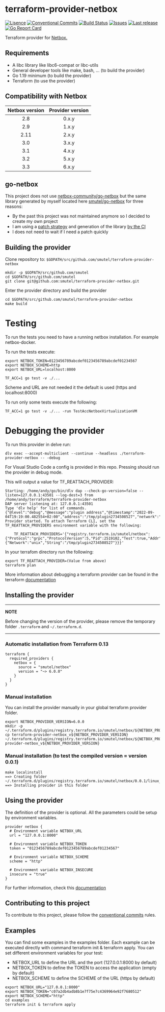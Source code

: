 # terraform-provider-netbox

[![Lisence](https://img.shields.io/badge/license-ISC-informational?style=flat-square)](https://github.com/smutel/terraform-provider-netbox/blob/master/LICENSE)
[![Conventional Commits](https://img.shields.io/badge/Conventional%20Commits-1.0.0-informational.svg?style=flat-square&logo=git)](https://conventionalcommits.org)
[![Build Status](https://img.shields.io/github/actions/workflow/status/smutel/terraform-provider-netbox/master.yml?branch=master&style=flat-square)](https://github.com/smutel/terraform-provider-netbox/actions/workflows/master.yml)
[![Issues](https://img.shields.io/github/issues-raw/smutel/terraform-provider-netbox?style=flat-square)](https://github.com/smutel/terraform-provider-netbox/issues)
[![Last release](https://img.shields.io/github/v/release/smutel/terraform-provider-netbox?style=flat-square)](https://github.com/smutel/terraform-provider-netbox/releases)
[![Go Report Card](https://goreportcard.com/badge/github.com/smutel/terraform-provider-netbox?style=flat-square)](https://goreportcard.com/report/github.com/smutel/terraform-provider-netbox)

Terraform provider for [Netbox.](https://netbox.readthedocs.io/en/stable/)

## Requirements

* A libc library like libc6-compat or libc-utils
* General developer tools like make, bash, ... (to build the provider)
* Go 1.19 minimum (to build the provider)
* Terraform (to use the provider)

## Compatibility with Netbox

| Netbox version | Provider version |
|:--------------:|:----------------:|
| 2.8            | 0.x.y            |
| 2.9            | 1.x.y            |
| 2.11           | 2.x.y            |
| 3.0            | 3.x.y            |
| 3.1            | 4.x.y            |
| 3.2            | 5.x.y            |
| 3.3            | 6.x.y            |

## go-netbox

This project does not use [netbox-community/go-netbox](https://github.com/netbox-community/go-netbox) but the same library generated by myself located here [smutel/go-netbox](https://github.com/smutel/go-netbox) for three reasons:
* By the past this project was not maintained anymore so I decided to create my own project
* I am using a [patch strategy](https://github.com/smutel/go-netbox/tree/main/patchs) and generation of the library [by the CI](https://github.com/smutel/go-netbox/blob/main/utils/netbox_generate_client)
* I does not need to wait if I need a patch quickly

## Building the provider

Clone repository to: ``$GOPATH/src/github.com/smutel/terraform-provider-netbox``

```shell
mkdir -p $GOPATH/src/github.com/smutel
cd $GOPATH/src/github.com/smutel
git clone git@github.com:smutel/terraform-provider-netbox.git
```

Enter the provider directory and build the provider

```shell
cd $GOPATH/src/github.com/smutel/terraform-provider-netbox
make build
```

# Testing

To run the tests you need to have a running netbox installation. For example netbox-docker.

To run the tests execute:
```shell
export NETBOX_TOKEN=0123456789abcdef0123456789abcdef01234567
export NETBOX_SCHEME=http
export NETBOX_URL=localhost:8000

TF_ACC=1 go test -v ./...
```
Scheme and URL are not needed it the default is used (https and localhost:8000)

To run only some tests execute the following:
```shell
TF_ACC=1 go test -v ./... -run TestAccNetboxVirtualizationVM
```

# Debugging the provider

To run this provider in delve run:
```shell
dlv exec --accept-multiclient --continue --headless ./terraform-provider-netbox -- -debug
```
For Visual Studio Code a config is provided in this repo. Pressing <F5> should run the provider in debug mode.

This will output a value for TF_REATTACH_PROVIDER:
```shell
Starting: /home/andy/go/bin/dlv dap --check-go-version=false --listen=127.0.0.1:43501 --log-dest=3 from /home/andy/terraform/terraform-provider-netbox
DAP server listening at: 127.0.0.1:43501
Type 'dlv help' for list of commands.
{"@level":"debug","@message":"plugin address","@timestamp":"2022-09-04T19:19:00.482554+02:00","address":"/tmp/plugin2734508527","network":"unix"}
Provider started. To attach Terraform CLI, set the TF_REATTACH_PROVIDERS environment variable with the following:

	TF_REATTACH_PROVIDERS='{"registry.terraform.io/smutel/netbox":{"Protocol":"grpc","ProtocolVersion":5,"Pid":2519102,"Test":true,"Addr":{"Network":"unix","String":"/tmp/plugin2734508527"}}}'
```

In your terrafom directory run the following:
```shell
export TF_REATTACH_PROVIDER=(Value from above)
terraform plan
```

More information about debugging a terraform provider can be found in the terraform [documentation](https://www.terraform.io/plugin/debugging#starting-a-provider-in-debug-mode)

## Installing the provider

---
**NOTE**

Before changing the version of the provider, please remove the temporary folder `.terraform` and `~/.terraform.d`.

---

### Automatic installation from Terraform 0.13

```hcl
terraform {
  required_providers {
    netbox = {
      source = "smutel/netbox"
      version = "~> 6.0.0"
    }
  }
}
```

### Manual installation

You can install the provider manually in your global terraform provider folder.

```shell
export NETBOX_PROVIDER_VERSION=6.0.0
mkdir -p ~/.terraform.d/plugins/registry.terraform.io/smutel/netbox/${NETBOX_PROVIDER_VERSION}/linux_amd64
cp terraform-provider-netbox_v${NETBOX_PROVIDER_VERSION} ~/.terraform.d/plugins/registry.terraform.io/smutel/netbox/${NETBOX_PROVIDER_VERSION}/linux_amd64/terraform-provider-netbox_v${NETBOX_PROVIDER_VERSION}
```

### Manual installation (to test the compiled version = version 0.0.1)

```shell
make localinstall
==> Creating folder ~/.terraform.d/plugins/registry.terraform.io/smutel/netbox/0.0.1/linux_amd64
==> Installing provider in this folder
```

## Using the provider

The definition of the provider is optional.
All the parameters could be setup by environment variables.

```hcl
provider netbox {
  # Environment variable NETBOX_URL
  url = "127.0.0.1:8000"

  # Environment variable NETBOX_TOKEN
  token = "0123456789abcdef0123456789abcdef01234567"

  # Environment variable NETBOX_SCHEME
  scheme = "http"

  # Environment variable NETBOX_INSECURE
  insecure = "true"
}
```

For further information, check this [documentation](https://registry.terraform.io/providers/smutel/netbox/latest/docs)

## Contributing to this project

To contribute to this project, please follow the [conventional
commits](https://www.conventionalcommits.org/en/v1.0.0-beta.2/) rules.

## Examples

You can find some examples in the examples folder.
Each example can be executed directly with command terraform init & terraform apply.
You can set different environment variables for your test:
* NETBOX_URL to define the URL and the port (127.0.0.1:8000 by default)
* NETBOX_TOKEN to define the TOKEN to access the application (empty by default)
* NETBOX_SCHEME to define the SCHEME of the URL (https by default)

```shell
export NETBOX_URL="127.0.0.1:8000"
export NETBOX_TOKEN="c07a2db4adb8b1e7f75e7c4369964e92f7680512"
export NETBOX_SCHEME="http"
cd examples
terraform init & terraform apply
```
